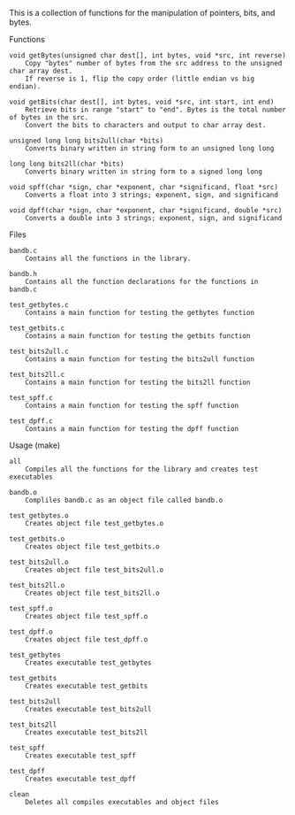This is a collection of functions for the manipulation of pointers, bits, and bytes.

Functions

    void getBytes(unsigned char dest[], int bytes, void *src, int reverse)
        Copy "bytes" number of bytes from the src address to the unsigned char array dest.
        If reverse is 1, flip the copy order (little endian vs big endian).
        
    void getBits(char dest[], int bytes, void *src, int start, int end)
        Retrieve bits in range "start" to "end". Bytes is the total number of bytes in the src.
        Convert the bits to characters and output to char array dest.
        
    unsigned long long bits2ull(char *bits)
        Converts binary written in string form to an unsigned long long
        
    long long bits2ll(char *bits)
        Converts binary written in string form to a signed long long
        
    void spff(char *sign, char *exponent, char *significand, float *src)
        Converts a float into 3 strings; exponent, sign, and significand
        
    void dpff(char *sign, char *exponent, char *significand, double *src)
        Converts a double into 3 strings; exponent, sign, and significand

Files

    bandb.c
        Contains all the functions in the library.
        
    bandb.h
        Contains all the function declarations for the functions in bandb.c
        
    test_getbytes.c
        Contains a main function for testing the getbytes function
        
    test_getbits.c
        Contains a main function for testing the getbits function
        
    test_bits2ull.c
        Contains a main function for testing the bits2ull function
        
    test_bits2ll.c
        Contains a main function for testing the bits2ll function
        
    test_spff.c
        Contains a main function for testing the spff function
        
    test_dpff.c
        Contains a main function for testing the dpff function

Usage (make)

    all
        Compiles all the functions for the library and creates test executables
        
    bandb.o
        Compliles bandb.c as an object file called bandb.o
        
    test_getbytes.o
        Creates object file test_getbytes.o
        
    test_getbits.o
        Creates object file test_getbits.o
        
    test_bits2ull.o
        Creates object file test_bits2ull.o
        
    test_bits2ll.o
        Creates object file test_bits2ll.o
        
    test_spff.o
        Creates object file test_spff.o
        
    test_dpff.o
        Creates object file test_dpff.o
        
    test_getbytes
        Creates executable test_getbytes
        
    test_getbits
        Creates executable test_getbits
        
    test_bits2ull
        Creates executable test_bits2ull
        
    test_bits2ll
        Creates executable test_bits2ll
        
    test_spff
        Creates executable test_spff
        
    test_dpff
        Creates executable test_dpff
        
    clean
        Deletes all compiles executables and object files
